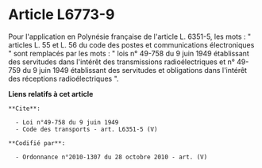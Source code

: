 # Article L6773-9

Pour l'application en Polynésie française de l'article L. 6351-5, les mots : " articles L. 55 et L. 56 du code des postes et
communications électroniques " sont remplacés par les mots : " lois n° 49-758 du 9 juin 1949 établissant des servitudes dans
l'intérêt des transmissions radioélectriques et n° 49-759 du 9 juin 1949 établissant des servitudes et obligations dans
l'intérêt des réceptions radioélectriques ".

**Liens relatifs à cet article**

	**Cite**:

	  - Loi n°49-758 du 9 juin 1949
	  - Code des transports - art. L6351-5 (V)

	**Codifié par**:

	  - Ordonnance n°2010-1307 du 28 octobre 2010 - art. (V)
